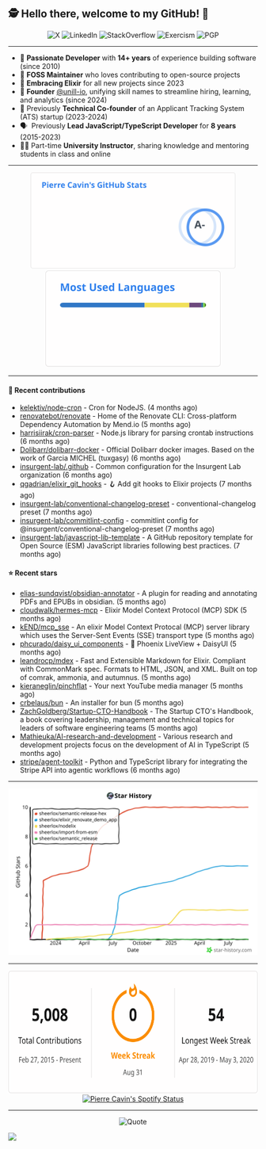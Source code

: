 <h2 style="display:inline" align="center">🕵️ Hello there, welcome to my GitHub! 👋</h2>
<br />
<p align="center">
    <a href="https://links.sherlox.io/gh-x" target="_blank" style="text-decoration: none;">
        <img src="https://img.shields.io/badge/-000000?style=flat-square&logo=X" alt="X">
    </a>
    <a href="https://links.sherlox.io/github-linkedin" target="_blank" style="text-decoration: none;">
        <img src="https://img.shields.io/badge/LinkedIn-0077b5?style=flat-square&logo=linkedin" alt="LinkedIn">
    </a>
    <a href="https://links.sherlox.io/github-stackoverflow" target="_blank" style="text-decoration: none;">
        <img src="https://img.shields.io/badge/StackOverflow-9a9c9f?style=flat-square&logo=StackOverflow" alt="StackOverflow">
    </a>
    <a href="https://links.sherlox.io/github-exercism" target="_blank" style="text-decoration: none;">
        <img src="https://img.shields.io/badge/Exercism-7600fe?style=flat-square&logo=Exercism" alt="Exercism">
    </a>
    <a href="https://pgp.mit.edu/pks/lookup?op=get&search=0x48D089FE8FC01A4E7E88EE9611567DFABCB9256E" target="_blank" style="text-decoration: none;">
        <img src="https://img.shields.io/badge/pgp-0x11567DFABCB9256E-313131?style=flat&labelColor=313131&color=313131" alt="PGP">
    </a>
</p>

---

<ul>
    <li>👴 <strong>Passionate Developer</strong> with <strong>14+ years</strong> of experience building software (since 2010)</li>
    <li>🫶 <strong>FOSS Maintainer</strong> who loves contributing to open-source projects</li>
    <li>💜 <strong>Embracing Elixir</strong> for all new projects since 2023</li>
    <li>👷 <strong>Founder</strong> <a href="https://github.com/unill-io">@unill-io</a>, unifying skill names to streamline hiring, learning, and analytics (since 2024)</li>
    <li>👔 Previously <strong>Technical Co-founder</strong> of an Applicant Tracking System (ATS) startup (2023-2024)</li>
    <li>🗣&nbsp; Previously <strong>Lead JavaScript/TypeScript Developer</strong> for <strong>8 years</strong> (2015-2023)</li>
    <li>🧑‍🏫 Part-time <strong>University Instructor</strong>, sharing knowledge and mentoring students in class and online</a></li>
</ul>

---

<div align="center">
  <a href="https://github-readme-stats.sherlox.io" style="display: inline-block;">
    <img src="assets/stats.svg" alt="Pierre Cavin's Github stats" height="195px" />
  </a>
  
  <a href="https://github-readme-stats.sherlox.io" style="display: inline-block;">
    <img src="assets/top-langs.svg" alt="Pierre Cavin's Most used languages" height="195px" />
  </a>
</div>

---

#### 🫶 Recent contributions

- [kelektiv/node-cron](https://github.com/kelektiv/node-cron) - Cron for NodeJS. (4 months ago)
- [renovatebot/renovate](https://github.com/renovatebot/renovate) - Home of the Renovate CLI: Cross-platform Dependency Automation by Mend.io (5 months ago)
- [harrisiirak/cron-parser](https://github.com/harrisiirak/cron-parser) - Node.js library for parsing crontab instructions (6 months ago)
- [Dolibarr/dolibarr-docker](https://github.com/Dolibarr/dolibarr-docker) - Official Dolibarr docker images. Based on the work of Garcia MICHEL (tuxgasy) (6 months ago)
- [insurgent-lab/.github](https://github.com/insurgent-lab/.github) - Common configuration for the Insurgent Lab organization (6 months ago)
- [qgadrian/elixir_git_hooks](https://github.com/qgadrian/elixir_git_hooks) - 🪝 Add git hooks to Elixir projects (7 months ago)
- [insurgent-lab/conventional-changelog-preset](https://github.com/insurgent-lab/conventional-changelog-preset) - conventional-changelog preset (7 months ago)
- [insurgent-lab/commitlint-config](https://github.com/insurgent-lab/commitlint-config) - commitlint config for @insurgent/conventional-changelog-preset (7 months ago)
- [insurgent-lab/javascript-lib-template](https://github.com/insurgent-lab/javascript-lib-template) - A GitHub repository template for Open Source (ESM) JavaScript libraries following best practices. (7 months ago)

#### ⭐ Recent stars

- [elias-sundqvist/obsidian-annotator](https://github.com/elias-sundqvist/obsidian-annotator) - A plugin for reading and annotating PDFs and EPUBs in obsidian.  (5 months ago)
- [cloudwalk/hermes-mcp](https://github.com/cloudwalk/hermes-mcp) - Elixir Model Context Protocol (MCP) SDK (5 months ago)
- [kEND/mcp_sse](https://github.com/kEND/mcp_sse) - An elixir Model Context Protocal (MCP) server library which uses the Server-Sent Events (SSE) transport type (5 months ago)
- [phcurado/daisy_ui_components](https://github.com/phcurado/daisy_ui_components) - 🌼 Phoenix LiveView + DaisyUI (5 months ago)
- [leandrocp/mdex](https://github.com/leandrocp/mdex) - Fast and Extensible Markdown for Elixir. Compliant with CommonMark spec. Formats to HTML, JSON, and XML. Built on top of comrak, ammonia, and autumnus. (5 months ago)
- [kieraneglin/pinchflat](https://github.com/kieraneglin/pinchflat) - Your next YouTube media manager (5 months ago)
- [crbelaus/bun](https://github.com/crbelaus/bun) - An installer for bun (5 months ago)
- [ZachGoldberg/Startup-CTO-Handbook](https://github.com/ZachGoldberg/Startup-CTO-Handbook) - The Startup CTO's Handbook, a book covering leadership, management and technical topics for leaders of software engineering teams (5 months ago)
- [Mathieuka/AI-research-and-development](https://github.com/Mathieuka/AI-research-and-development) - Various research and development projects focus on the development of AI in TypeScript (5 months ago)
- [stripe/agent-toolkit](https://github.com/stripe/agent-toolkit) - Python and TypeScript library for integrating the Stripe API into agentic workflows (6 months ago)

---

<p align="center">
    <a href="https://star-history.com/#sheerlox/import-from-esm&sheerlox/nodelix&sheerlox/semantic_release&sheerlox/semantic-release-hex&sheerlox/elixir_renovate_demo_app&Date" target="_blank" style="text-decoration: none;">
        <img src="assets/star-history.svg" alt="Pierre Cavin's Star History Chart">
    </a>
</p>

---

<div align="center">
  <a href="https://github-readme-streak-stats.herokuapp.com" style="display: inline-block;">
    <img src="assets/streak-stats.svg" alt="Pierre Cavin's GitHub Streak Stats" height="247px" />
  </a>

  <a href="https://links.sherlox.io/github-spotify" style="display: inline-block;">
    <img src="https://spotify-github-profile.kittinanx.com/api/view?uid=6ridtm5cbc0y9bf5qmtqpoupv&cover_image=true&theme=default&show_offline=false&background_color=121212&interchange=true&bar_color_cover=true" alt="Pierre Cavin's Spotify Status" height="240px" />
  </a>
</div>

---

<!-- <div align="center">
  <a href="https://holopin.io/@sheerlox" style="display: inline-block;">
    <img src="https://holopin.me/sheerlox" alt="Pierre Cavin's Holopin badges" height="253px" />
  </a>
</div>

--- -->

<p align="center">
    <a href="https://github.com/piyushsuthar/github-readme-quotes" target="_blank" style="text-decoration: none;">
        <img src="https://quotes-github-readme.vercel.app/api?type=horizontal&quote=Inaction%20will%20cause%20a%20man%20to%20sink%20into%20the%20slough%20of%20despond%20and%20vanish%20without%20a%20trace.&author=Farley%20Mowat" alt="Quote">
    </a>
</p>

![](https://hit.yhype.me/github/profile?user_id=11234273)
